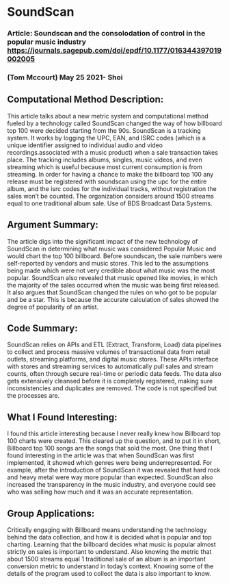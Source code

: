 # SoundScan 

### Article: Soundscan and the consolodation of control in the popular music industry https://journals.sagepub.com/doi/epdf/10.1177/016344397019002005
### (Tom Mccourt) May 25 2021- Shoi
## Computational Method Description: 
This article talks about a new metric system and computational method fueled by a technology called SoundScan changed the way of how billboard top 100 were decided starting from the 90s. SoundScan is a tracking system. It works by logging the UPC, EAN, and ISRC codes (which is a unique identifier assigned to individual audio and video recordings.associated with a music product) when a sale transaction takes place. The tracking includes albums, singles, music videos, and even streaming which is useful because most current consumption is from streaming. In order for having a chance to make the billboard top 100 any release must be registered with soundscan using the upc for the entire album, and the isrc codes for the individual tracks, without registration the sales won’t be counted. The organization considers around 1500 streams equal to one traditional album sale. Use of BDS Broadcast Data Systems. 
## Argument Summary:
The article digs into the significant impact of the new technology of SoundScan in determining what music was considered Popular Music and would chart the top 100 billboard. Before soundscan, the sale numbers were self-reported by vendors and music stores. This led to the assumptions being made which were not very credible about what music was the most popular. SoundScan also revealed that music opened like movies, in which the majority of the sales occurred when the music was being first released. It also argues that SoundScan changed the rules on who got to be popular and be a star. This is because the accurate calculation of sales showed the degree of popularity of an artist. 
## Code Summary:
SoundScan relies on APIs and ETL (Extract, Transform, Load) data pipelines to collect and process massive volumes of transactional data from retail outlets, streaming platforms, and digital music stores. These APIs interface with stores and streaming services to automatically pull sales and stream counts, often through secure real-time or periodic data feeds. The data also gets extensively cleansed before it is completely registered, making sure inconsistencies and duplicates are removed. The code is not specified but the processes are. 
## What I Found Interesting:
I found this article interesting because I never really knew how Billboard top 100 charts were created. This cleared up the question, and to put it in short, Billboard top 100 songs are the songs that sold the most. One thing that I found interesting in the article was that when SoundScan was first implemented, it showed which genres were being underrepresented. For example, after the introduction of SoundScan it was revealed that hard rock and heavy metal were way more popular than expected. SoundScan also increased the transparency in the music industry, and everyone could see who was selling how much and it was an accurate representation. 
## Group Applications:
Critically engaging with Billboard means understanding the technology behind the data collection, and how it is decided what is popular and top charting. Learning that the billboard decides what music is popular almost strictly on sales is important to understand. Also knowing the metric that about 1500 streams equal 1 traditional sale of an album is an important conversion metric to understand in today’s context. Knowing some of the details of the program used to collect the data is also important to know. 